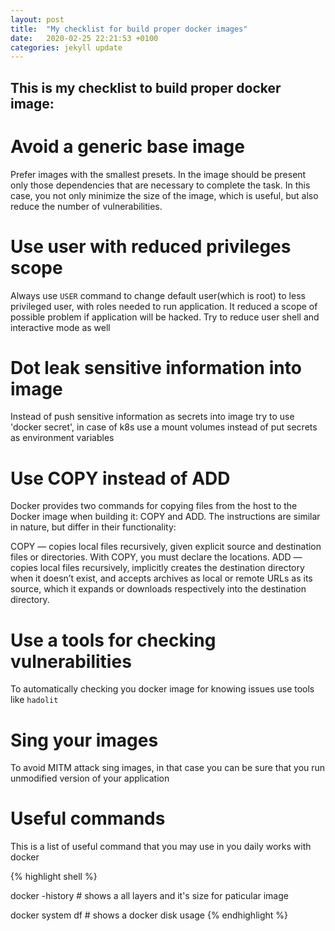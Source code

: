 ```yaml
---
layout: post
title:  "My checklist for build proper docker images"
date:   2020-02-25 22:21:53 +0100
categories: jekyll update
---
```

## This is my checklist to build proper docker image:

# Avoid a generic base image

Prefer images with the smallest presets. 
In the image should be present only those dependencies that are necessary to complete the task.
In this case, you not only minimize the size of the image, which is useful, 
but also reduce the number of vulnerabilities.

# Use user with reduced privileges scope

Always use `USER` command to change default user(which is root) to less privileged user, with roles
needed to run application. It reduced a scope of possible problem if application will be hacked. Try 
to reduce user shell and interactive mode as well

# Dot leak sensitive information into image

Instead of push sensitive information as secrets into image try to use 'docker secret', in case of k8s
use a mount volumes instead of put secrets as environment variables

# Use COPY instead of ADD

Docker provides two commands for copying files from the host to the Docker image when building it: COPY and ADD. 
The instructions are similar in nature, but differ in their functionality:

COPY — copies local files recursively, given explicit source and destination files or directories.
 With COPY, you must declare the locations.
ADD — copies local files recursively, implicitly creates the destination directory when it doesn’t exist,
 and accepts archives as local or remote URLs as its source, which it expands or downloads respectively into the destination directory.


# Use a tools for checking vulnerabilities

To automatically checking you docker image for knowing issues use tools like `hadolit`

# Sing your images

To avoid MITM attack sing images, in that case you can be sure that you run unmodified version of your application

# Useful commands 

This is a list of useful command that you may use in you daily works with docker

{% highlight shell %}

docker -history <ImageId> # shows a all layers and it's size for paticular image

docker system df # shows a docker disk usage
{% endhighlight %}
